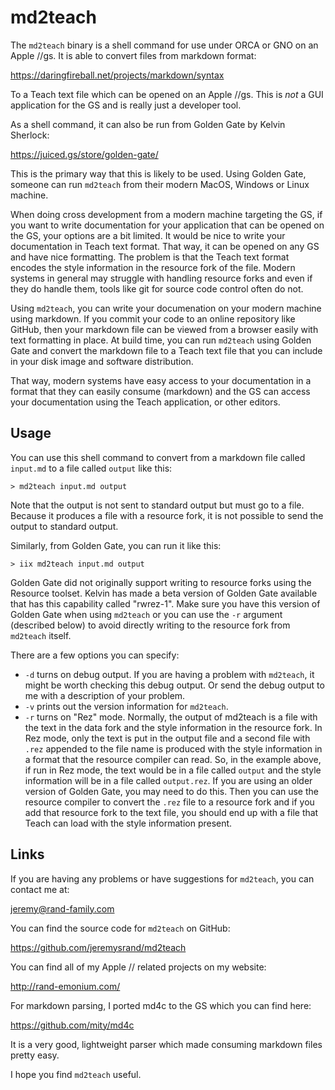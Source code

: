 #  md2teach

The `md2teach` binary is a shell command for use under ORCA or GNO on an Apple //gs.  It is able to convert files from markdown format:

https://daringfireball.net/projects/markdown/syntax

To a Teach text file which can be opened on an Apple //gs.  This is *not* a GUI application for the GS and is really just a developer tool.

As a shell command, it can also be run from Golden Gate by Kelvin Sherlock:

https://juiced.gs/store/golden-gate/

This is the primary way that this is likely to be used.  Using Golden Gate, someone can run `md2teach` from their modern MacOS, Windows or Linux machine.

When doing cross development from a modern machine targeting the GS, if you want to write documentation for your application that can be opened on the GS, your options are a bit limited.  It would be nice to write your documentation in Teach text format.  That way, it can be opened on any GS and have nice formatting.  The problem is that the Teach text format encodes the style information in the resource fork of the file.  Modern systems in general may struggle with handling resource forks and even if they do handle them, tools like git for source code control often do not.

Using `md2teach`, you can write your documenation on your modern machine using markdown.  If you commit your code to an online repository like GitHub, then your markdown file can be viewed from a browser easily with text formatting in place.  At build time, you can run `md2teach` using Golden Gate and convert the markdown file to a Teach text file that you can include in your disk image and software distribution.

That way, modern systems have easy access to your documentation in a format that they can easily consume (markdown) and the GS can access your documentation using the Teach application, or other editors.

## Usage

You can use this shell command to convert from a markdown file called `input.md` to a file called `output` like this:

```
> md2teach input.md output
```

Note that the output is not sent to standard output but must go to a file.  Because it produces a file with a resource fork, it is not possible to send the output to standard output.

Similarly, from Golden Gate, you can run it like this:

```
> iix md2teach input.md output
```

Golden Gate did not originally support writing to resource forks using the Resource toolset.  Kelvin has made a beta version of Golden Gate available that has this capability called "rwrez-1".  Make sure you have this version of Golden Gate when using `md2teach` or you can use the `-r` argument (described below) to avoid directly writing to the resource fork from `md2teach` itself.

There are a few options you can specify:

* `-d` turns on debug output.  If you are having a problem with `md2teach`, it might be worth checking this debug output.  Or send the debug output to me with a description of your problem.
* `-v` prints out the version information for `md2teach`.
* `-r` turns on "Rez" mode.  Normally, the output of md2teach is a file with the text in the data fork and the style information in the resource fork.  In Rez mode, only the text is put in the output file and a second file with `.rez` appended to the file name is produced with the style information in a format that the resource compiler can read.  So, in the example above, if run in Rez mode, the text would be in a file called `output` and the style information will be in a file called `output.rez`.  If you are using an older version of Golden Gate, you may need to do this.  Then you can use the resource compiler to convert the `.rez` file to a resource fork and if you add that resource fork to the text file, you should end up with a file that Teach can load with the style information present.

## Links

If you are having any problems or have suggestions for `md2teach`, you can contact me at:

jeremy@rand-family.com

You can find the source code for `md2teach` on GitHub:

https://github.com/jeremysrand/md2teach

You can find all of my Apple // related projects on my website:

http://rand-emonium.com/

For markdown parsing, I ported md4c to the GS which you can find here:

https://github.com/mity/md4c

It is a very good, lightweight parser which made consuming markdown files pretty easy.

I hope you find `md2teach` useful.
